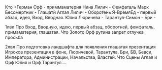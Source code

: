 
Кто
	+Герман Орф 
		- приммаматерия
	Нина Лилич - Фемфаталь
	Марк Бессмертник - Глашатй
	Аглая Лилич 
		- Оборотень
	Я-ВремяЕд - первый абзац, идея, Вход, Вводная.
	Юлия Люричева - 
	Тарантул-Симон -
	Бри - 

1лвл 
Про 
	Вход, Вводную, идею, первый абзац, оборотней, фемфаталь, примаматерия, глашатая.
Что
	Золото 
		Орф
	рутина
	запрет
	отлучка
	просьба

2лвл
Про
	подготовка ландшафта для появления глашатая
	презентация Игроков
	презентация в фоне, Люричевой, Тарантула, Бри, БВ, Бевси, Императора, Администрации, Начальства, Властей.
Что
	Сцены
		Аглая и Орф
		Юлия и Орф
		Тарантул....





